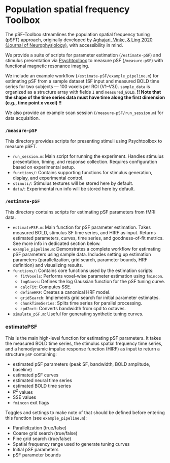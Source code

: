 # Population spatial frequency Toolbox

The pSF-Toolbox streamlines the population spatial frequency tuning (pSFT) approach, originally developed by [Aghajari, Vinke, & Ling 2020 (Journal of Neurophysiology)](https://doi.org/10.1152/jn.00291.2019), with accessibility in mind. 

We provide a suite of scripts for parameter estimation (`/estimate-pSF`) and stimulus presentation via [Psychtoolbox](http://psychtoolbox.org) to measure pSF (`/measure-pSF`) with functional magnetic resonance imaging. 

We include an example workflow (`/estimate-pSF/example_pipeline.m`) for estimating pSF from a sample dataset (SF input and measured BOLD time series for two subjects — 100 voxels per ROI (V1–V3)).
`sample_data` is organized as a structure array with fields `I` and `measured_BOLD`. 
**!! Note that the shape of the time series data must have time along the first dimension (e.g., time point x voxel) !!**

We also provide an example scan session (`/measure-pSF/run_session.m`) for data acquisition. 

### `/measure-pSF`
This directory provides scripts for presenting stimuli using Psychtoolbox to measure pSFT.
-   `run_session.m`: Main script for running the experiment. Handles stimulus presentation, timing, and response collection. Requires configuration based on experimental setup.
-   `functions/`: Contains supporting functions for stimulus generation, display, and experimental control.
-   `stimuli/`: Stimulus textures will be stored here by default.
-   `data/`: Experimental run info will be stored here by default.

### `/estimate-pSF`
This directory contains scripts for estimating pSF parameters from fMRI data.
-   `estimatePSF.m`: Main function for pSF parameter estimation. Takes measured BOLD, stimulus SF time series, and HIRF as input. Returns estimated parameters, curves, time series, and goodness-of-fit metrics. See more info in dedicated section below. 
-   `example_pipeline.m`: Demonstrates a complete workflow for estimating pSF parameters using sample data. Includes setting up estimation parameters (parallelization, grid search, parameter bounds, HRF definition) and visualizing results.
-   `functions/`: Contains core functions used by the estimation scripts:
    -   `fitVoxels`: Performs voxel-wise parameter estimation using `fmincon`.
    -   `logGauss`: Defines the log Gaussian function for the pSF tuning curve.
    -   `calcFit`: Computes SSE.
    -   `defineHRF`: Creates a canonical HRF model.
    -   `gridSearch`: Implements grid search for initial parameter estimates.
    -   `chunkTimeSeries`: Splits time series for parallel processing.
    -   `cpd2oct`: Converts bandwidth from cpd to octaves.
-   `simulate_pSF.m`: Useful for generating synthetic tuning curves.

### estimatePSF
This is the main high-level function for estimating pSF parameters. It takes the measured BOLD time series, the stimulus spatial frequency time series, and a hemodynamic impulse response function (HIRF) as input to return a structure `pSF` containing:
- estimated pSF parameters (peak SF, bandwidth, BOLD amplitude, baseline)
- estimated pSF curves
- estimated neural time series
- estimated BOLD time series
- $R^2$ values
- SSE values
- `fmincon` exit flags

Toggles and settings to make note of that should be defined before entering this function (see `example_pipeline.m`):
- Parallelization (true/false)
- Coarse grid search (true/false)
- Fine grid search (true/false)
- Spatial frequency range used to generate tuning curves 
- Initial pSF parameters
- pSF parameter bounds

